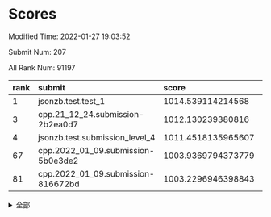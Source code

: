 # Scores

Modified Time: 2022-01-27 19:03:52

Submit Num: 207

All Rank Num: 91197

| rank |               submit               |       score        |       sigma        | pk_num |
| :--- | :--------------------------------- | :----------------- | :----------------- | :----- |
| 1    | jsonzb.test.test_1                 | 1014.539114214568  | 0.8328104860579478 | 1763   |
| 3    | cpp.21_12_24.submission-2b2ea0d7   | 1012.130239380816  | 0.781554653778517  | 1764   |
| 4    | jsonzb.test.submission_level_4     | 1011.4518135965607 | 0.7885529780842263 | 1763   |
| 67   | cpp.2022_01_09.submission-5b0e3de2 | 1003.9369794373779 | 0.7140871802597378 | 1761   |
| 81   | cpp.2022_01_09.submission-816672bd | 1003.2296946398843 | 0.7005420540382272 | 1762   |


<details>
<summary>全部</summary>

| rank |                 submit                 |       score        |       sigma        | pk_num |
| :--- | :------------------------------------- | :----------------- | :----------------- | :----- |
| 1    | jsonzb.test.test_1                     | 1014.539114214568  | 0.8328104860579478 | 1763   |
| 2    | gobigger.level_3.submission_level_3_31 | 1012.1412183341082 | 0.813572444427677  | 1763   |
| 3    | cpp.21_12_24.submission-2b2ea0d7       | 1012.130239380816  | 0.781554653778517  | 1764   |
| 4    | jsonzb.test.submission_level_4         | 1011.4518135965607 | 0.7885529780842263 | 1763   |
| 5    | gobigger.level_3.submission_level_3_8  | 1011.2573439861122 | 0.7700237376702466 | 1761   |
| 6    | gobigger.level_3.submission_level_3_16 | 1011.2235616970556 | 0.7827015712980071 | 1763   |
| 7    | gobigger.level_3.submission_level_3_9  | 1011.0796378078468 | 0.7853545328926551 | 1762   |
| 8    | gobigger.level_3.submission_level_3_42 | 1011.0124622159971 | 0.7673049807352254 | 1764   |
| 9    | gobigger.level_3.submission_level_3_2  | 1010.8702215864728 | 0.7868230529563277 | 1760   |
| 10   | gobigger.level_3.submission_level_3_34 | 1010.7509933550984 | 0.745693600670538  | 1761   |
| 11   | gobigger.level_3.submission_level_3_30 | 1010.7233807503385 | 0.7608793174343729 | 1760   |
| 12   | gobigger.level_3.submission_level_3_29 | 1010.6973704043398 | 0.7593719501646242 | 1758   |
| 13   | gobigger.level_3.submission_level_3_6  | 1010.67159104228   | 0.7683705152845458 | 1763   |
| 14   | gobigger.level_3.submission_level_3_5  | 1010.659306655175  | 0.7495307016303394 | 1761   |
| 15   | gobigger.level_3.submission_level_3_39 | 1010.6398332493076 | 0.746133915400723  | 1762   |
| 16   | gobigger.level_3.submission_level_3_4  | 1010.6204608688186 | 0.7746490233246047 | 1760   |
| 17   | gobigger.level_3.submission_level_3_13 | 1010.6065974708408 | 0.766561933112706  | 1765   |
| 18   | gobigger.level_3.submission_level_3_35 | 1010.5098374533262 | 0.7579377438191357 | 1763   |
| 19   | gobigger.level_3.submission_level_3_3  | 1010.3229150345816 | 0.7460204490656972 | 1763   |
| 20   | gobigger.level_3.submission_level_3_28 | 1010.2801401670804 | 0.7638087374014673 | 1760   |
| 21   | gobigger.level_3.submission_level_3_17 | 1010.2469896596951 | 0.7528951536356709 | 1765   |
| 22   | gobigger.level_3.submission_level_3_38 | 1010.2436314964747 | 0.7530114619814107 | 1758   |
| 23   | gobigger.level_3.submission_level_3_27 | 1010.1651173700607 | 0.7731457683068669 | 1767   |
| 24   | gobigger.level_3.submission_level_3_12 | 1010.0881271853906 | 0.7455941791148601 | 1765   |
| 25   | gobigger.level_3.submission_level_3_44 | 1010.0842955625436 | 0.7768609701502145 | 1755   |
| 26   | gobigger.level_3.submission_level_3_37 | 1010.0082949726966 | 0.7537541671291805 | 1761   |
| 27   | gobigger.level_3.submission_level_3_33 | 1009.9865958810572 | 0.7463235733355238 | 1758   |
| 28   | gobigger.level_3.submission_level_3_23 | 1009.9500665850564 | 0.7589379504400743 | 1764   |
| 29   | gobigger.level_3.submission_level_3_32 | 1009.9317220704716 | 0.7526122673609303 | 1764   |
| 30   | gobigger.level_3.submission_level_3_26 | 1009.9238671779922 | 0.7594084083256549 | 1756   |
| 31   | gobigger.level_3.submission_level_3_40 | 1009.8977951094505 | 0.7815282858937139 | 1761   |
| 32   | gobigger.level_3.submission_level_3_14 | 1009.8624640703064 | 0.7709468456140797 | 1760   |
| 33   | gobigger.level_3.submission_level_3_10 | 1009.8547129597277 | 0.7619578474844134 | 1762   |
| 34   | gobigger.level_3.submission_level_3_15 | 1009.7807329465328 | 0.7410582819635776 | 1767   |
| 35   | gobigger.level_3.submission_level_3_45 | 1009.7766433991545 | 0.7410607307896713 | 1760   |
| 36   | gobigger.level_3.submission_level_3_41 | 1009.7700299110503 | 0.7496173924995009 | 1762   |
| 37   | gobigger.level_3.submission_level_3_21 | 1009.7482155304774 | 0.7701267678415687 | 1761   |
| 38   | gobigger.level_3.submission_level_3_20 | 1009.7205400408903 | 0.7545913543741547 | 1763   |
| 39   | gobigger.level_3.submission_level_3_1  | 1009.6915830423522 | 0.7414169538472574 | 1763   |
| 40   | gobigger.level_3.submission_level_3_0  | 1009.6315934283166 | 0.7578276189421173 | 1762   |
| 41   | gobigger.level_3.submission_level_3_24 | 1009.5276023877252 | 0.746900809037672  | 1769   |
| 42   | gobigger.level_3.submission_level_3_48 | 1009.4549246535562 | 0.7769874235385954 | 1759   |
| 43   | gobigger.level_3.submission_level_3_47 | 1009.3799585746882 | 0.7503027311605518 | 1762   |
| 44   | gobigger.level_3.submission_level_3_43 | 1009.2698535626566 | 0.7600136788367594 | 1761   |
| 45   | gobigger.level_3.submission_level_3_11 | 1009.2331608746418 | 0.7370855040653289 | 1760   |
| 46   | gobigger.level_3.submission_level_3_25 | 1009.1397702379617 | 0.7572443366802839 | 1759   |
| 47   | gobigger.level_3.submission_level_3_7  | 1009.0463972268186 | 0.7636620216847312 | 1762   |
| 48   | gobigger.level_3.submission_level_3_49 | 1008.9535856700035 | 0.748161051185125  | 1766   |
| 49   | gobigger.level_3.submission_level_3_36 | 1008.8621292163529 | 0.7688890916423526 | 1766   |
| 50   | gobigger.level_3.submission_level_3_22 | 1008.8048968288285 | 0.7506509510233691 | 1759   |
| 51   | gobigger.level_3.submission_level_3_19 | 1008.7498699390849 | 0.7520058434018849 | 1763   |
| 52   | gobigger.level_3.submission_level_3_18 | 1008.710928717442  | 0.7430336241364643 | 1762   |
| 53   | gobigger.level_3.submission_level_3_46 | 1007.8804505835046 | 0.7680760169725162 | 1760   |
| 54   | gobigger.level_1.submission_level_1_5  | 1005.059680053801  | 0.726978654151904  | 1764   |
| 55   | gobigger.level_1.submission_level_1_6  | 1004.955775527673  | 0.7195726063687709 | 1760   |
| 56   | gobigger.level_1.submission_level_1_16 | 1004.8198356798223 | 0.7158148141856653 | 1764   |
| 57   | gobigger.level_1.submission_level_1_23 | 1004.5454743523769 | 0.726170758687223  | 1766   |
| 58   | gobigger.level_1.submission_level_1_18 | 1004.4941008315079 | 0.7092008006130397 | 1764   |
| 59   | gobigger.level_1.submission_level_1_43 | 1004.3276235153164 | 0.7085885975345712 | 1759   |
| 60   | gobigger.level_1.submission_level_1_33 | 1004.2869532679265 | 0.7254367781039027 | 1761   |
| 61   | gobigger.level_1.submission_level_1_30 | 1004.2539768962638 | 0.7192842501031245 | 1765   |
| 62   | gobigger.level_1.submission_level_1_21 | 1004.2435788941783 | 0.716585961344527  | 1758   |
| 63   | gobigger.level_1.submission_level_1_22 | 1004.2386436658762 | 0.7353458897902219 | 1764   |
| 64   | gobigger.level_1.submission_level_1_11 | 1004.2029418347292 | 0.7131020316389155 | 1768   |
| 65   | gobigger.level_1.submission_level_1_26 | 1004.1067801100367 | 0.7143218299402285 | 1758   |
| 66   | gobigger.level_1.submission_level_1_49 | 1003.9462717959872 | 0.7154717908871348 | 1764   |
| 67   | cpp.2022_01_09.submission-5b0e3de2     | 1003.9369794373779 | 0.7140871802597378 | 1761   |
| 68   | gobigger.level_1.submission_level_1_1  | 1003.8876912792084 | 0.7255819821965438 | 1761   |
| 69   | gobigger.level_1.submission_level_1_17 | 1003.829419463638  | 0.7271833618138307 | 1761   |
| 70   | gobigger.level_1.submission_level_1_7  | 1003.7358218276108 | 0.7153742252768168 | 1759   |
| 71   | gobigger.level_1.submission_level_1_3  | 1003.7328929344344 | 0.7154723735871827 | 1764   |
| 72   | gobigger.level_1.submission_level_1_45 | 1003.7297305857702 | 0.717538264667802  | 1766   |
| 73   | gobigger.level_1.submission_level_1_28 | 1003.5946957752947 | 0.718657230610442  | 1766   |
| 74   | gobigger.level_1.submission_level_1_39 | 1003.5309235183579 | 0.7129749274363439 | 1760   |
| 75   | gobigger.level_1.submission_level_1_36 | 1003.3872856069169 | 0.7029738321784889 | 1768   |
| 76   | gobigger.level_1.submission_level_1_32 | 1003.3447191789361 | 0.7228113813962375 | 1764   |
| 77   | gobigger.level_1.submission_level_1_15 | 1003.3135175250474 | 0.7293262000305833 | 1758   |
| 78   | gobigger.level_1.submission_level_1_20 | 1003.3066747437231 | 0.7188042486947732 | 1761   |
| 79   | gobigger.level_1.submission_level_1_13 | 1003.3044122774078 | 0.718090284282303  | 1762   |
| 80   | gobigger.level_1.submission_level_1_44 | 1003.2865168570964 | 0.7293657606303886 | 1762   |
| 81   | cpp.2022_01_09.submission-816672bd     | 1003.2296946398843 | 0.7005420540382272 | 1762   |
| 82   | gobigger.level_1.submission_level_1_10 | 1003.2000667771111 | 0.7268294878453986 | 1764   |
| 83   | gobigger.level_1.submission_level_1_41 | 1003.1980844895382 | 0.7036066640867289 | 1767   |
| 84   | gobigger.level_1.submission_level_1_31 | 1003.1855333004336 | 0.7160981061455949 | 1764   |
| 85   | gobigger.level_1.submission_level_1_38 | 1003.154838174925  | 0.7171291219742092 | 1760   |
| 86   | gobigger.level_1.submission_level_1_25 | 1003.1513747062995 | 0.7104291620500723 | 1763   |
| 87   | gobigger.level_1.submission_level_1_37 | 1003.0145495674209 | 0.7269245749785134 | 1762   |
| 88   | gobigger.level_1.submission_level_1_42 | 1003.0144413605456 | 0.7133213271371924 | 1766   |
| 89   | gobigger.level_1.submission_level_1_40 | 1002.9474250471695 | 0.7038151218181976 | 1765   |
| 90   | gobigger.level_1.submission_level_1_47 | 1002.88949813749   | 0.7112069376321651 | 1763   |
| 91   | gobigger.level_1.submission_level_1_46 | 1002.8885906437108 | 0.7217091799071139 | 1766   |
| 92   | gobigger.level_1.submission_level_1_2  | 1002.8691250909516 | 0.7110429860340606 | 1760   |
| 93   | gobigger.level_1.submission_level_1_24 | 1002.8305390625538 | 0.7081652356024017 | 1757   |
| 94   | gobigger.level_1.submission_level_1_12 | 1002.7910987987253 | 0.7198878244169682 | 1762   |
| 95   | gobigger.level_1.submission_level_1_9  | 1002.6734478836416 | 0.7136446881556423 | 1756   |
| 96   | gobigger.level_1.submission_level_1_27 | 1002.606295472013  | 0.7298524774695251 | 1760   |
| 97   | gobigger.level_1.submission_level_1_29 | 1002.5271600584662 | 0.7095216988013012 | 1759   |
| 98   | gobigger.level_1.submission_level_1_34 | 1002.4211593750688 | 0.7106340035993615 | 1768   |
| 99   | gobigger.level_1.submission_level_1_48 | 1002.4191269846802 | 0.7192989193908702 | 1758   |
| 100  | gobigger.level_1.submission_level_1_14 | 1002.3211040259615 | 0.7157254539442466 | 1768   |
| 101  | gobigger.level_1.submission_level_1_4  | 1002.3192847529465 | 0.7118550233926659 | 1759   |
| 102  | gobigger.level_1.submission_level_1_35 | 1001.9802080695938 | 0.7115749205669918 | 1759   |
| 103  | gobigger.level_1.submission_level_1_0  | 1001.9454038645529 | 0.721384811197867  | 1764   |
| 104  | gobigger.level_1.submission_level_1_8  | 1001.834945961865  | 0.7214851017750602 | 1766   |
| 105  | gobigger.level_1.submission_level_1_19 | 1001.7892789888082 | 0.7144908796948128 | 1760   |
| 106  | gobigger.random.submission_random_39   | 998.1931322709241  | 0.7118625083163026 | 1762   |
| 107  | gobigger.random.submission_random_13   | 997.5712437737512  | 0.7016674194746796 | 1766   |
| 108  | gobigger.random.submission_random_38   | 997.0704033904549  | 0.7018717152662551 | 1760   |
| 109  | gobigger.random.submission_random_35   | 997.0404244599648  | 0.7204604020251092 | 1765   |
| 110  | gobigger.random.submission_random_11   | 997.0371889048403  | 0.6984590526974339 | 1761   |
| 111  | gobigger.random.submission_random_21   | 996.8018760072746  | 0.7152299850880215 | 1766   |
| 112  | gobigger.random.submission_random_46   | 996.7553489194074  | 0.7205171177338539 | 1764   |
| 113  | gobigger.random.submission_random_45   | 996.6453031264911  | 0.7189067916746549 | 1761   |
| 114  | gobigger.random.submission_random_6    | 996.6323219949766  | 0.7123044444306179 | 1763   |
| 115  | gobigger.random.submission_random_12   | 996.6012102046387  | 0.7011159375947865 | 1765   |
| 116  | gobigger.random.submission_random_4    | 996.6010740743367  | 0.710672516430907  | 1763   |
| 117  | gobigger.random.submission_random_28   | 996.5175487344588  | 0.7165160854816175 | 1762   |
| 118  | gobigger.random.submission_random_19   | 996.494435861755   | 0.7059078464783252 | 1764   |
| 119  | gobigger.random.submission_random_27   | 996.4694852035337  | 0.7059971390599564 | 1758   |
| 120  | gobigger.random.submission_random_23   | 996.432461350158   | 0.7124297292289575 | 1763   |
| 121  | gobigger.random.submission_random_22   | 996.3955438635912  | 0.7115546972395936 | 1763   |
| 122  | gobigger.random.submission_random_47   | 996.3697575265462  | 0.7131100080729806 | 1762   |
| 123  | gobigger.random.submission_random_1    | 996.2623311482522  | 0.7075417126003677 | 1765   |
| 124  | gobigger.random.submission_random_48   | 996.2206847363402  | 0.7019376056459391 | 1763   |
| 125  | gobigger.random.submission_random_26   | 996.0646509073604  | 0.7168395845220401 | 1763   |
| 126  | gobigger.random.submission_random_31   | 996.0622192988689  | 0.7037212799128281 | 1767   |
| 127  | gobigger.random.submission_random_34   | 996.0237782320784  | 0.7028559488156426 | 1759   |
| 128  | gobigger.random.submission_random_14   | 995.9966041571837  | 0.7242977446867392 | 1762   |
| 129  | gobigger.random.submission_random_44   | 995.9682162743679  | 0.710587220728492  | 1767   |
| 130  | gobigger.random.submission_random_5    | 995.9064325441469  | 0.7229563370380817 | 1765   |
| 131  | gobigger.random.submission_random_2    | 995.8509069569905  | 0.7025383075714364 | 1764   |
| 132  | gobigger.random.submission_random_37   | 995.844707492746   | 0.7140801705916409 | 1766   |
| 133  | gobigger.random.submission_random_16   | 995.8337287435451  | 0.726341484646819  | 1767   |
| 134  | gobigger.random.submission_random_7    | 995.8328100483473  | 0.7163905692345865 | 1763   |
| 135  | gobigger.random.submission_random_30   | 995.7514285460492  | 0.7077406128821675 | 1763   |
| 136  | gobigger.random.submission_random_3    | 995.7354058585593  | 0.7240753988722844 | 1764   |
| 137  | gobigger.random.submission_random_18   | 995.72828924822    | 0.7056095937385524 | 1760   |
| 138  | gobigger.random.submission_random_40   | 995.5880215695607  | 0.701101093748296  | 1762   |
| 139  | gobigger.random.submission_random_43   | 995.563502610783   | 0.7165633033155563 | 1761   |
| 140  | gobigger.random.submission_random_25   | 995.4798559207388  | 0.7231436036354749 | 1767   |
| 141  | gobigger.random.submission_random_29   | 995.346586158196   | 0.7276469185989763 | 1761   |
| 142  | gobigger.random.submission_random_15   | 995.338417155224   | 0.7117861809305552 | 1761   |
| 143  | gobigger.random.submission_random_24   | 995.3355592799373  | 0.7113032390795615 | 1763   |
| 144  | gobigger.random.submission_random_9    | 995.306026101892   | 0.7074403019250247 | 1759   |
| 145  | gobigger.random.submission_random_8    | 995.296142995375   | 0.7065864044948328 | 1763   |
| 146  | gobigger.random.submission_random_41   | 995.2749756111166  | 0.71772939643808   | 1760   |
| 147  | gobigger.random.submission_random_17   | 995.2517222302856  | 0.7074047416114039 | 1766   |
| 148  | gobigger.random.submission_random_32   | 995.234270134079   | 0.7122174929053224 | 1757   |
| 149  | gobigger.random.submission_random_49   | 995.1875951718669  | 0.7145941877162855 | 1766   |
| 150  | gobigger.random.submission_random_36   | 995.0911938486001  | 0.7117121757530462 | 1763   |
| 151  | gobigger.random.submission_random_33   | 994.9896983650932  | 0.7169936316729348 | 1763   |
| 152  | gobigger.random.submission_random_42   | 994.5849927277841  | 0.7090803123778001 | 1766   |
| 153  | gobigger.random.submission_random_0    | 994.5288661622939  | 0.7171854435638513 | 1757   |
| 154  | gobigger.random.submission_random_20   | 994.4370000042206  | 0.7117937713435597 | 1761   |
| 155  | gobigger.level_2.submission_level_2_26 | 994.4230103588911  | 0.731257385999116  | 1764   |
| 156  | gobigger.random.submission_random_10   | 994.2649293937241  | 0.7268989436569445 | 1761   |
| 157  | gobigger.level_2.submission_level_2_25 | 994.0279505880968  | 0.7254722552405143 | 1759   |
| 158  | gobigger.level_2.submission_level_2_23 | 993.7396718034166  | 0.735866581684581  | 1766   |
| 159  | gobigger.level_2.submission_level_2_5  | 993.4508668368336  | 0.7353041166977845 | 1763   |
| 160  | gobigger.level_2.submission_level_2_46 | 993.165041323212   | 0.7310859437688995 | 1765   |
| 161  | gobigger.level_2.submission_level_2_7  | 993.1058258208163  | 0.7228590258557207 | 1768   |
| 162  | gobigger.level_2.submission_level_2_9  | 992.9652831873533  | 0.715503458441607  | 1762   |
| 163  | gobigger.level_2.submission_level_2_17 | 992.937341492982   | 0.7442164903058852 | 1760   |
| 164  | gobigger.level_2.submission_level_2_10 | 992.8565728230134  | 0.742494033276772  | 1757   |
| 165  | gobigger.level_2.submission_level_2_13 | 992.7996765759469  | 0.7182203684150871 | 1763   |
| 166  | gobigger.level_2.submission_level_2_32 | 992.6743983638122  | 0.7381757370278426 | 1767   |
| 167  | gobigger.level_2.submission_level_2_3  | 992.5335514809542  | 0.7266831822446683 | 1764   |
| 168  | gobigger.level_2.submission_level_2_18 | 992.5049887548548  | 0.7499229509133566 | 1762   |
| 169  | gobigger.level_2.submission_level_2_22 | 992.4743369371122  | 0.7470577426737186 | 1758   |
| 170  | gobigger.level_2.submission_level_2_2  | 992.2389031583027  | 0.7334824173460935 | 1762   |
| 171  | gobigger.level_2.submission_level_2_24 | 992.0930282451617  | 0.7269657967119972 | 1760   |
| 172  | gobigger.level_2.submission_level_2_37 | 992.0898319162138  | 0.7521920721221302 | 1765   |
| 173  | gobigger.level_2.submission_level_2_31 | 991.9799450794659  | 0.7217145344540207 | 1764   |
| 174  | gobigger.level_2.submission_level_2_4  | 991.9503153370036  | 0.7586477417420776 | 1760   |
| 175  | gobigger.level_2.submission_level_2_12 | 991.9242670574434  | 0.7433267404727766 | 1755   |
| 176  | gobigger.level_2.submission_level_2_41 | 991.9082281757159  | 0.7518570474975056 | 1762   |
| 177  | gobigger.level_2.submission_level_2_38 | 991.8879662293427  | 0.7353447333282371 | 1761   |
| 178  | gobigger.level_2.submission_level_2_29 | 991.8016459264751  | 0.7493012207312992 | 1759   |
| 179  | gobigger.level_2.submission_level_2_36 | 991.7940995807522  | 0.7379865218638761 | 1766   |
| 180  | gobigger.level_2.submission_level_2_6  | 991.7810599284402  | 0.7465006833451406 | 1764   |
| 181  | gobigger.level_2.submission_level_2_47 | 991.7539120654363  | 0.7560550151970358 | 1764   |
| 182  | gobigger.level_2.submission_level_2_16 | 991.7476450601862  | 0.7492506119750466 | 1761   |
| 183  | gobigger.level_2.submission_level_2_27 | 991.7087873570377  | 0.7482054247941606 | 1766   |
| 184  | gobigger.level_2.submission_level_2_11 | 991.7073646386671  | 0.7447388781692895 | 1763   |
| 185  | gobigger.level_2.submission_level_2_42 | 991.6473033378035  | 0.7497188470607468 | 1763   |
| 186  | gobigger.level_2.submission_level_2_39 | 991.5676251641204  | 0.7555900866001821 | 1762   |
| 187  | gobigger.level_2.submission_level_2_49 | 991.5669843862685  | 0.7295502110346406 | 1760   |
| 188  | gobigger.level_2.submission_level_2_14 | 991.5613236011311  | 0.7525104323146049 | 1764   |
| 189  | gobigger.level_2.submission_level_2_44 | 991.5323620714623  | 0.7569002669252403 | 1761   |
| 190  | gobigger.level_2.submission_level_2_45 | 991.3386752158352  | 0.7767239898658963 | 1765   |
| 191  | gobigger.level_2.submission_level_2_8  | 991.3320269591609  | 0.7687571197147698 | 1762   |
| 192  | gobigger.level_2.submission_level_2_34 | 991.3166716872129  | 0.744753473202102  | 1765   |
| 193  | gobigger.level_2.submission_level_2_0  | 991.3084006552609  | 0.749572316938142  | 1760   |
| 194  | gobigger.level_2.submission_level_2_30 | 991.1471341912527  | 0.7547928899710848 | 1762   |
| 195  | gobigger.level_2.submission_level_2_28 | 991.0898731835775  | 0.7476703519071008 | 1760   |
| 196  | gobigger.level_2.submission_level_2_1  | 991.0499612000086  | 0.7548845386123455 | 1761   |
| 197  | gobigger.level_2.submission_level_2_48 | 990.9794782165424  | 0.7655662906613688 | 1762   |
| 198  | gobigger.level_2.submission_level_2_40 | 990.9593240556344  | 0.7724447369219336 | 1762   |
| 199  | gobigger.level_2.submission_level_2_33 | 990.4695256169745  | 0.7494681367885742 | 1755   |
| 200  | gobigger.level_2.submission_level_2_35 | 990.3663149811465  | 0.7540872659812261 | 1760   |
| 201  | gobigger.level_2.submission_level_2_15 | 990.2969047936803  | 0.7607571520277847 | 1766   |
| 202  | gobigger.level_2.submission_level_2_19 | 990.2823347253944  | 0.7842293275855852 | 1760   |
| 203  | gobigger.level_2.submission_level_2_21 | 990.2149373439505  | 0.773844504210032  | 1761   |
| 204  | gobigger.level_2.submission_level_2_43 | 989.8205101957807  | 0.7821280512295904 | 1759   |
| 205  | gobigger.level_2.submission_level_2_20 | 989.4893742630201  | 0.7887861923288848 | 1760   |
| 206  | gobigger.none.submission_none_1        | 978.6321741129077  | 1.1797216623991567 | 1762   |
| 207  | gobigger.none.submission_none_0        | 975.8130556090468  | 1.3397608081982912 | 1759   |

</details>